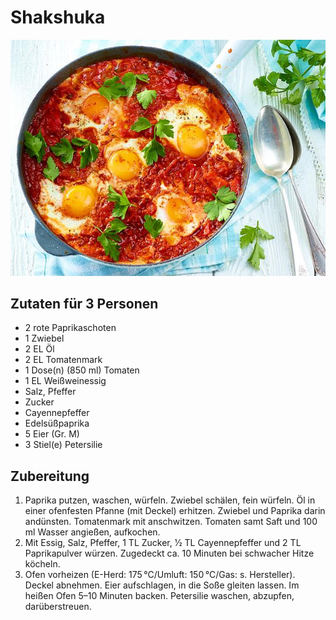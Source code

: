 # Shakshuka

![Shakshuka](../images/shakshuka.jpg "Shakshuka")

## Zutaten für 3 Personen
* 2   rote Paprikaschoten 
* 1   Zwiebel 
* 2 EL  Öl
* 2 EL  Tomatenmark 
* 1 Dose(n) (850 ml)  Tomaten 
* 1 EL  Weißweinessig 
* Salz, Pfeffer 
* Zucker 
* Cayennepfeffer 
* Edelsüßpaprika 
* 5   Eier (Gr. M) 
* 3 Stiel(e)  Petersilie 


## Zubereitung

1.    Paprika putzen, waschen, würfeln. Zwiebel schälen, fein würfeln. Öl in einer ofenfesten Pfanne (mit Deckel) erhitzen. Zwiebel und Paprika darin andünsten. Tomatenmark mit anschwitzen. Tomaten samt Saft und 100 ml Wasser angießen, aufkochen. 
2.   Mit Essig, Salz, Pfeffer, 1 TL Zucker, 1⁄2 TL Cayennepfeffer und 2 TL Paprikapulver würzen. Zugedeckt ca. 10 Minuten bei schwacher Hitze köcheln. 
3.  Ofen vorheizen (E-Herd: 175 °C/Umluft: 150 °C/Gas: s. Hersteller). Deckel abnehmen. Eier aufschlagen, in die Soße gleiten lassen. Im heißen Ofen 5–10 Minuten backen. Petersilie waschen, abzupfen, darüberstreuen. 